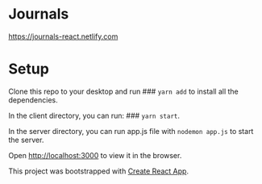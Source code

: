 # Journals

https://journals-react.netlify.com

# Setup

Clone this repo to your desktop and run ### `yarn add` to install all the dependencies.

In the client directory, you can run: ### `yarn start`.

In the server directory, you can run app.js file with `nodemon app.js` to start the server.

Open [http://localhost:3000](http://localhost:3000) to view it in the browser.

This project was bootstrapped with [Create React App](https://github.com/facebook/create-react-app).
